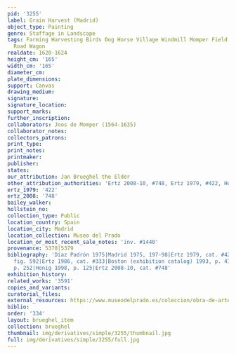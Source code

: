 ```yaml
---
pid: '3255'
label: Grain Harvest (Madrid)
object_type: Painting
genre: Staffage in Landscape
tags: Farming Harvesting Birds Dog Horse Village Windmill Momper Field Peasants Labor
  Road Wagon
realdate: 1620-1624
height_cm: '165'
width_cm: '165'
diameter_cm: 
plate_dimensions: 
support: Canvas
drawing_medium: 
signature: 
signature_location: 
support_marks: 
further_inscription: 
collaborators: Joos de Momper (1564-1635)
collaborator_notes: 
collectors_patrons: 
print_type: 
print_notes: 
printmaker: 
publisher: 
states: 
our_attribution: Jan Brueghel the Elder
other_attribution_authorities: 'Ertz 2008-10, #748, Ertz 1979, #422, Honig database'
ertz_1979: '422'
ertz_2008: '748'
bailey_walker: 
hollstein_no: 
collection_type: Public
location_country: Spain
location_city: Madrid
location_collection: Museo del Prado
location_or_most_recent_sale_notes: 'inv. #1440'
provenance: 5378|5379
bibliography: 'Díaz Padrón 1975|Madrid 1975, 197-98|Ertz 1979, cat. #422, p. 488,
  fig. 592|Ertz 1986, cat. #333|Boston (exhibition catalog) 1993, p. 474|Madrid 1995,
  p. 252|Honig 1998, p. 125|Ertz 2008-10, cat. #748'
exhibition_history: 
related_works: '3591'
copies_and_variants: 
curatorial_files: 
external_resources: https://www.museodelprado.es/coleccion/obra-de-arte/la-vida-en-el-campo/1b0e7bc9-bbd6-41ed-931d-fe431211a98e
biblio: 
order: '334'
layout: brueghel_item
collection: brueghel
thumbnail: img/derivatives/simple/3255/thumbnail.jpg
full: img/derivatives/simple/3255/full.jpg
---
```

